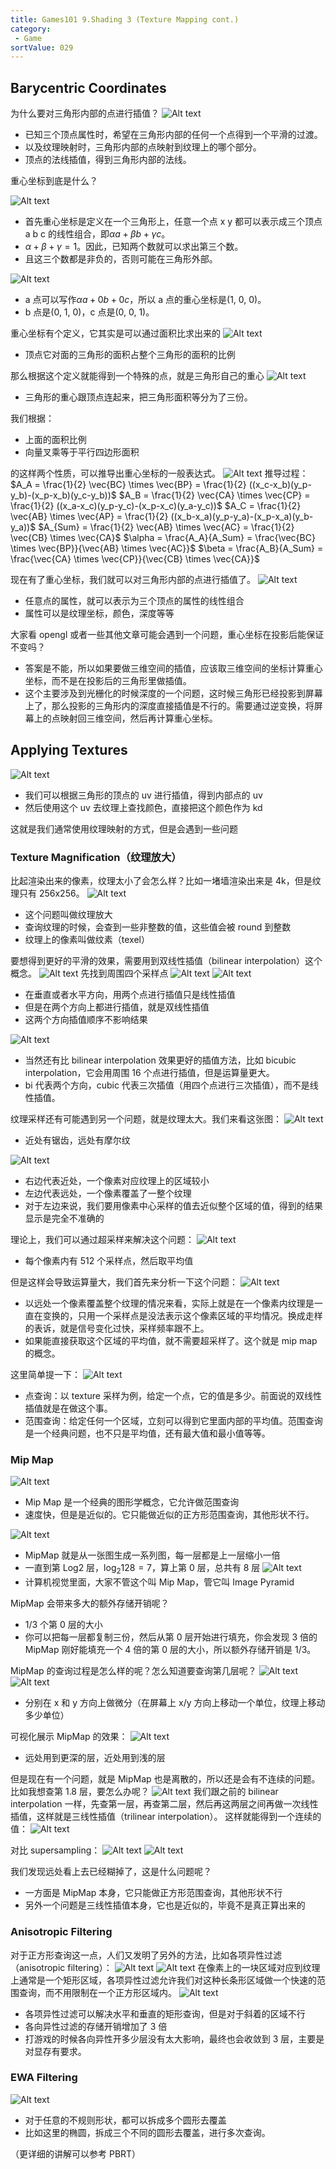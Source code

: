 ```yaml
---
title: Games101 9.Shading 3 (Texture Mapping cont.)
category:
 - Game
sortValue: 029
---
```


## Barycentric Coordinates

为什么要对三角形内部的点进行插值？
![Alt text](image.png)

- 已知三个顶点属性时，希望在三角形内部的任何一个点得到一个平滑的过渡。
- 以及纹理映射时，三角形内部的点映射到纹理上的哪个部分。
- 顶点的法线插值，得到三角形内部的法线。

重心坐标到底是什么？

![Alt text](image-1.png)

- 首先重心坐标是定义在一个三角形上，任意一个点 x y 都可以表示成三个顶点 a b c 的线性组合，即$\alpha a + \beta b + \gamma c$。
- $\alpha + \beta + \gamma = 1$。因此，已知两个数就可以求出第三个数。
- 且这三个数都是非负的，否则可能在三角形外部。

![Alt text](image-2.png)

- a 点可以写作$\alpha a + 0b + 0c$，所以 a 点的重心坐标是(1, 0, 0)。
- b 点是(0, 1, 0)，c 点是(0, 0, 1)。

重心坐标有个定义，它其实是可以通过面积比求出来的
![Alt text](image-3.png)

- 顶点它对面的三角形的面积占整个三角形的面积的比例

那么根据这个定义就能得到一个特殊的点，就是三角形自己的重心
![Alt text](image-4.png)

- 三角形的重心跟顶点连起来，把三角形面积等分为了三份。

我们根据：

- 上面的面积比例
- 向量叉乘等于平行四边形面积

的这样两个性质，可以推导出重心坐标的一般表达式。
![Alt text](image-5.png)
推导过程：
$A_A = \frac{1}{2} \vec{BC} \times \vec{BP} = \frac{1}{2} ((x_c-x_b)(y_p-y_b)-(x_p-x_b)(y_c-y_b))$
$A_B = \frac{1}{2} \vec{CA} \times \vec{CP} = \frac{1}{2} ((x_a-x_c)(y_p-y_c)-(x_p-x_c)(y_a-y_c))$
$A_C = \frac{1}{2} \vec{AB} \times \vec{AP} = \frac{1}{2} ((x_b-x_a)(y_p-y_a)-(x_p-x_a)(y_b-y_a))$
$A_{Sum} = \frac{1}{2} \vec{AB} \times \vec{AC} = \frac{1}{2} \vec{CB} \times \vec{CA}$
$\alpha = \frac{A_A}{A_Sum} = \frac{\vec{BC} \times \vec{BP}}{\vec{AB} \times \vec{AC}}$
$\beta = \frac{A_B}{A_Sum} = \frac{\vec{CA} \times \vec{CP}}{\vec{CB} \times \vec{CA}}$

现在有了重心坐标，我们就可以对三角形内部的点进行插值了。
![Alt text](image-6.png)

- 任意点的属性，就可以表示为三个顶点的属性的线性组合
- 属性可以是纹理坐标，颜色，深度等等

大家看 opengl 或者一些其他文章可能会遇到一个问题，重心坐标在投影后能保证不变吗？

- 答案是不能，所以如果要做三维空间的插值，应该取三维空间的坐标计算重心坐标，而不是在投影后的三角形里做插值。
- 这个主要涉及到光栅化的时候深度的一个问题，这时候三角形已经投影到屏幕上了，那么投影的三角形内的深度直接插值是不行的。需要通过逆变换，将屏幕上的点映射回三维空间，然后再计算重心坐标。

## Applying Textures

![Alt text](image-7.png)

- 我们可以根据三角形的顶点的 uv 进行插值，得到内部点的 uv
- 然后使用这个 uv 去纹理上查找颜色，直接把这个颜色作为 kd

这就是我们通常使用纹理映射的方式，但是会遇到一些问题

### Texture Magnification（纹理放大）

比起渲染出来的像素，纹理太小了会怎么样？比如一堵墙渲染出来是 4k，但是纹理只有 256x256。
![Alt text](image-8.png)

- 这个问题叫做纹理放大
- 查询纹理的时候，会查到一些非整数的值，这些值会被 round 到整数
- 纹理上的像素叫做纹素（texel）

要想得到更好的平滑的效果，需要用到双线性插值（bilinear interpolation）这个概念。
![Alt text](image-9.png)
先找到周围四个采样点
![Alt text](image-10.png)
![Alt text](image-11.png)

- 在垂直或者水平方向，用两个点进行插值只是线性插值
- 但是在两个方向上都进行插值，就是双线性插值
- 这两个方向插值顺序不影响结果

![Alt text](image-12.png)

- 当然还有比 bilinear interpolation 效果更好的插值方法，比如 bicubic interpolation，它会用周围 16 个点进行插值，但是运算量更大。
- bi 代表两个方向，cubic 代表三次插值（用四个点进行三次插值），而不是线性插值。

纹理采样还有可能遇到另一个问题，就是纹理太大。我们来看这张图：
![Alt text](image-13.png)

- 近处有锯齿，远处有摩尔纹

![Alt text](image-14.png)

- 右边代表近处，一个像素对应纹理上的区域较小
- 左边代表远处，一个像素覆盖了一整个纹理
- 对于左边来说，我们要用像素中心采样的值去近似整个区域的值，得到的结果显示是完全不准确的

理论上，我们可以通过超采样来解决这个问题：
![Alt text](image-15.png)

- 每个像素内有 512 个采样点，然后取平均值

但是这样会导致运算量大，我们首先来分析一下这个问题：
![Alt text](image-16.png)

- 以远处一个像素覆盖整个纹理的情况来看，实际上就是在一个像素内纹理是一直在变换的，只用一个采样点是没法表示这个像素区域的平均情况。换成走样的表诉，就是信号变化过快，采样频率跟不上。
- 如果能直接获取这个区域的平均值，就不需要超采样了。这个就是 mip map 的概念。

这里简单提一下：
![Alt text](image-17.png)

- 点查询：以 texture 采样为例，给定一个点，它的值是多少。前面说的双线性插值就是在做这个事。
- 范围查询：给定任何一个区域，立刻可以得到它里面内部的平均值。范围查询是一个经典问题，也不只是平均值，还有最大值和最小值等等。

### Mip Map

![Alt text](image-18.png)

- Mip Map 是一个经典的图形学概念，它允许做范围查询
- 速度快，但是是近似的。它只能做近似的正方形范围查询，其他形状不行。

![Alt text](image-19.png)

- MipMap 就是从一张图生成一系列图，每一层都是上一层缩小一倍
- 一直到第 Log2 层，$\log_2{128} = 7$，算上第 0 层，总共有 8 层
  ![Alt text](image-20.png)
- 计算机视觉里面，大家不管这个叫 Mip Map，管它叫 Image Pyramid

MipMap 会带来多大的额外存储开销呢？

- 1/3 个第 0 层的大小
- 你可以把每一层都复制三份，然后从第 0 层开始进行填充，你会发现 3 倍的 MipMap 刚好能填充一个 4 倍的第 0 层的大小，所以额外存储开销是 1/3。

MipMap 的查询过程是怎么样的呢？怎么知道要查询第几层呢？
![Alt text](image-21.png)
![Alt text](image-22.png)

- 分别在 x 和 y 方向上做微分（在屏幕上 x/y 方向上移动一个单位，纹理上移动多少单位）

可视化展示 MipMap 的效果：
![Alt text](image-23.png)

- 远处用到更深的层，近处用到浅的层

但是现在有一个问题，就是 MipMap 也是离散的，所以还是会有不连续的问题。比如我想查第 1.8 层，要怎么办呢？
![Alt text](image-24.png)
我们跟之前的 bilinear interpolation 一样，先查第一层，再查第二层，然后再这两层之间再做一次线性插值，这样就是三线性插值（trilinear interpolation）。
这样就能得到一个连续的值：
![Alt text](image-25.png)

对比 supersampling：
![Alt text](image-26.png)
![Alt text](image-27.png)

我们发现远处看上去已经糊掉了，这是什么问题呢？

- 一方面是 MipMap 本身，它只能做正方形范围查询，其他形状不行
- 另外一个问题是三线性插值本身，它也是近似的，毕竟不是真正算出来的

### Anisotropic Filtering

对于正方形查询这一点，人们又发明了另外的方法，比如各项异性过滤（anisotropic filtering）：
![Alt text](image-28.png)
![Alt text](image-29.png)
在像素上的一块区域对应到纹理上通常是一个矩形区域，各项异性过滤允许我们对这种长条形区域做一个快速的范围查询，而不用限制在一个正方形区域内。
![Alt text](image-30.png)

- 各项异性过滤可以解决水平和垂直的矩形查询，但是对于斜着的区域不行
- 各向异性过滤的存储开销增加了 3 倍
- 打游戏的时候各向异性开多少层没有太大影响，最终也会收敛到 3 层，主要是对显存有要求。

### EWA Filtering

![Alt text](image-31.png)

- 对于任意的不规则形状，都可以拆成多个圆形去覆盖
- 比如这里的椭圆，拆成三个不同的圆形去覆盖，进行多次查询。

（更详细的讲解可以参考 PBRT）
